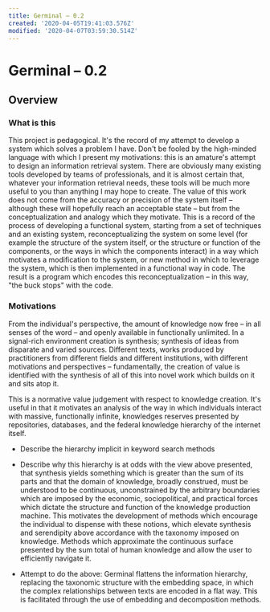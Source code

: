 ```yaml
---
title: Germinal – 0.2
created: '2020-04-05T19:41:03.576Z'
modified: '2020-04-07T03:59:30.514Z'
---
```


# Germinal – 0.2

## Overview
### What is this
This project is pedagogical. It's the record of my attempt to develop a system which solves a problem I have. Don't be fooled by the high-minded language with which I present my motivations: this is an amature's attempt to design an information retrieval system. There are obviously many existing tools developed by teams of professionals, and it is almost certain that, whatever your information retrieval needs, these tools will be much more useful to you than anything I may hope to create. The value of this work does not come from the accuracy or precision of the system itself – although these will hopefully reach an acceptable state – but from the conceptualization and analogy which they motivate. This is a record of the process of developing a functional system, starting from a set of techniques and an existing system, reconceptualizing the system on some level (for example the structure of the system itself, or the structure or function of the components, or the ways in which the components interact) in a way which motivates a modification to the system, or new method in which to leverage the system, which is then implemented in a functional way in code. The result is a program which encodes this reconceptualization – in this way, "the buck stops" with the code.

### Motivations
From the individual's perspective, the amount of knowledge now free – in all senses of the word – and openly available in functionally unlimited. In a signal-rich environment creation is synthesis; synthesis of ideas from disparate and varied sources. Different texts, works produced by practitioners from different fields and different institutions, with different motivations and perspectives – fundamentally, the creation of value is identified with the synthesis of all of this into novel work which builds on it and sits atop it. 

This is a normative value judgement with respect to knowledge creation. It's useful in that it motivates an analysis of the way in which individuals interact with massive, functionally infinite, knowledges reserves presented by repositories, databases, and the federal knowledge hierarchy of the internet itself. 

- Describe the hierarchy implicit in keyword search methods

- Describe why this hierarchy is at odds with the view above presented, that synthesis yields something which is greater than the sum of its parts and that the domain of knowledge, broadly construed, must be understood to be continuous, unconstrained by the arbitrary boundaries which are imposed by the economic, sociopolitical, and practical forces which dictate the structure and function of the knowledge production machine. This motivates the development of methods which encourage the individual to dispense with these notions, which elevate synthesis and serendipity above accordance with the taxonomy imposed on knowledge. Methods which approximate the continuous surface presented by the sum total of human knowledge and allow the user to efficiently navigate it.

- Attempt to do the above: Germinal flattens the information hierarchy, replacing the taxonomic structure with the embedding space, in which the complex relationships between texts are encoded in a flat way. This is facilitated through the use of embedding and decomposition methods.

